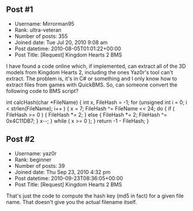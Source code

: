 ## Post #1
- Username: Mirrorman95
- Rank: ultra-veteran
- Number of posts: 355
- Joined date: Tue Jul 20, 2010 9:08 am
- Post datetime: 2010-08-05T01:01:22+00:00
- Post Title: [Request] Kingdom Hearts 2 BMS

I have found a code online which, if implemented, can extract all of the 3D models from Kingdom Hearts 2, including the ones Yaz0r's tool can't extract. The problem is, it's in C# or something and I only know how to extract files from games with QuickBMS. So, can someone convert the following code to BMS script?

int calcHash(char *FileName)
{
	int x, FileHash = -1;
	for (unsigned int i = 0; i < strlen(FileName); i++ )
	{
		x = 7;
		FileHash ^= FileName << 24;
		do
		{
			if ( FileHash >= 0 )
			{
				FileHash *= 2;
			}
			else
			{
				FileHash *= 2;
				FileHash ^= 0x4C11DB7;
			}
			x--;
		}
		while ( x >= 0 );
	}
	return -1 - FileHash;
}
## Post #2
- Username: yaz0r
- Rank: beginner
- Number of posts: 39
- Joined date: Thu Sep 23, 2010 4:32 pm
- Post datetime: 2010-09-23T08:36:05+00:00
- Post Title: [Request] Kingdom Hearts 2 BMS

That's just the code to compute the hash key (md5 in fact) for a given file name. That doesn't give you the actual filename itself.
